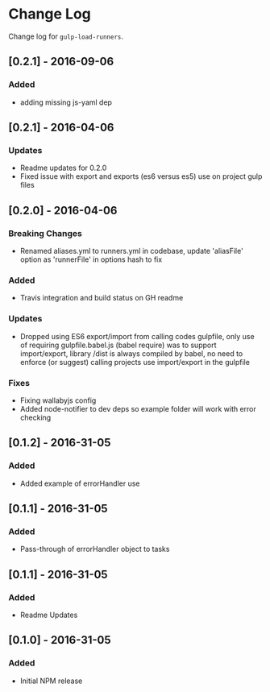 # Change Log
Change log for `gulp-load-runners`.

## [0.2.1] - 2016-09-06
### Added
- adding missing js-yaml dep

## [0.2.1] - 2016-04-06
### Updates
- Readme updates for 0.2.0
- Fixed issue with export and exports (es6 versus es5) use on project gulp files

## [0.2.0] - 2016-04-06
### Breaking Changes
- Renamed aliases.yml to runners.yml in codebase, update 'aliasFile' option as 'runnerFile' in options hash to fix

### Added
- Travis integration and build status on GH readme

### Updates
- Dropped using ES6 export/import from calling codes gulpfile, only use of requiring gulpfile.babel.js (babel require) was to support import/export, library /dist is always compiled by babel, no need to enforce (or suggest) calling projects use import/export in the gulpfile

### Fixes
- Fixing wallabyjs config
- Added node-notifier to dev deps so example folder will work with error checking

## [0.1.2] - 2016-31-05
### Added
- Added example of errorHandler use

## [0.1.1] - 2016-31-05
### Added
- Pass-through of errorHandler object to tasks

## [0.1.1] - 2016-31-05
### Added
- Readme Updates

## [0.1.0] - 2016-31-05
### Added
- Initial NPM release
